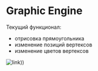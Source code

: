 # Graphic Engine
Текущий функционал:
- отрисовка прямоугольника
- изменение позиций вертексов
- изменение цветов вертексов

![link](https://github.com/adrian01414/GraphicsEngine/blob/develop/resources/example.gif)))
